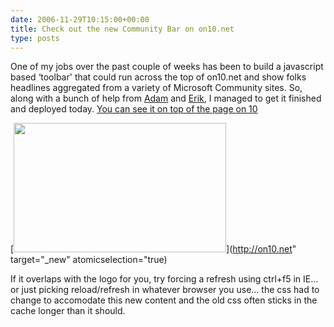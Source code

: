 ```yaml
---
date: 2006-11-29T10:15:00+00:00
title: Check out the new Community Bar on on10.net
type: posts
---
```

One of my jobs over the past couple of weeks has been to build a javascript based &#8216;toolbar' that could run across the top of on10.net and show folks headlines aggregated from a variety of Microsoft Community sites. So, along with a bunch of help from [Adam](http://www.adamkinney.com) and [Erik](http://weblogs.asp.net/eporter/), I managed to get it finished and deployed today. [You can see it on top of the page on 10](http://on10.net)

[<img height="207" src="http://www.duncanmackenzie.net/images/WindowsLiveWriter/CheckoutthenewCommunityBaronon10.net_214/CommunityBar%5B4%5D.png" width="340" border="0" />](http://on10.net" target="_new" atomicselection="true)

If it overlaps with the logo for you, try forcing a refresh using ctrl+f5 in IE... or just picking reload/refresh in whatever browser you use... the css had to change to accomodate this new content and the old css often sticks in the cache longer than it should.
